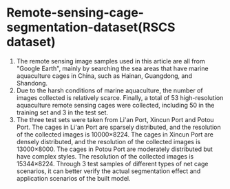 # Remote-sensing-cage-segmentation-dataset(RSCS dataset)
1. The remote sensing image samples used in this article are all from "Google Earth", mainly by searching the sea areas that have marine aquaculture cages in China, such as Hainan, Guangdong, and Shandong.  
2. Due to the harsh conditions of marine aquaculture, the number of images collected is relatively scarce. Finally, a total of 53 high-resolution aquaculture remote sensing cages were collected, including 50 in the training set and 3 in the test set.  
3. The three test sets were taken from Li'an Port, Xincun Port and Potou Port. The cages in Li'an Port are sparsely distributed, and the resolution of the collected images is 10000×8224. The cages in Xincun Port are densely distributed, and the resolution of the collected images is 13000×8000. The cages in Potou Port are moderately distributed but have complex styles. The resolution of the collected images is 15344×8224. Through 3 test samples of different types of net cage scenarios, it can better verify the actual segmentation effect and application scenarios of the built model.  
